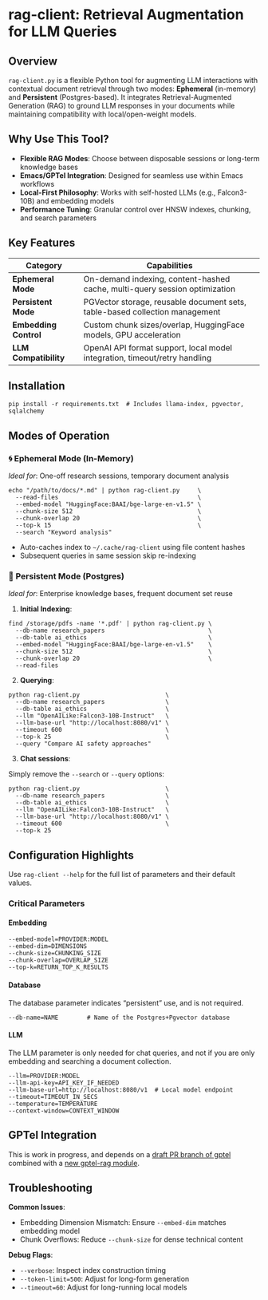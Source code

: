 # rag-client: Retrieval Augmentation for LLM Queries

## Overview

`rag-client.py` is a flexible Python tool for augmenting LLM interactions with contextual document retrieval through two modes: **Ephemeral** (in-memory) and **Persistent** (Postgres-based). It integrates Retrieval-Augmented Generation (RAG) to ground LLM responses in your documents while maintaining compatibility with local/open-weight models.

## Why Use This Tool?

- **Flexible RAG Modes**: Choose between disposable sessions or long-term knowledge bases
- **Emacs/GPTel Integration**: Designed for seamless use within Emacs workflows
- **Local-First Philosophy**: Works with self-hosted LLMs (e.g., Falcon3-10B) and embedding models
- **Performance Tuning**: Granular control over HNSW indexes, chunking, and search parameters

## Key Features

| Category              | Capabilities                                                                 |
|-----------------------|-----------------------------------------------------------------------------|
| **Ephemeral Mode**    | On-demand indexing, content-hashed cache, multi-query session optimization |
| **Persistent Mode**   | PGVector storage, reusable document sets, table-based collection management|
| **Embedding Control** | Custom chunk sizes/overlap, HuggingFace models, GPU acceleration           |
| **LLM Compatibility** | OpenAI API format support, local model integration, timeout/retry handling |

## Installation

```
pip install -r requirements.txt  # Includes llama-index, pgvector, sqlalchemy
```

## Modes of Operation

### 🌀 Ephemeral Mode (In-Memory)

*Ideal for*: One-off research sessions, temporary document analysis

```
echo "/path/to/docs/*.md" | python rag-client.py     \
  --read-files                                       \
  --embed-model "HuggingFace:BAAI/bge-large-en-v1.5" \
  --chunk-size 512                                   \
  --chunk-overlap 20                                 \
  --top-k 15                                         \
  --search "Keyword analysis"
```

- Auto-caches index to `~/.cache/rag-client` using file content hashes
- Subsequent queries in same session skip re-indexing

### 💾 Persistent Mode (Postgres)

*Ideal for*: Enterprise knowledge bases, frequent document set reuse

1. **Initial Indexing**:

```
find /storage/pdfs -name '*.pdf' | python rag-client.py \
  --db-name research_papers                             \
  --db-table ai_ethics                                  \
  --embed-model "HuggingFace:BAAI/bge-large-en-v1.5"    \
  --chunk-size 512                                      \
  --chunk-overlap 20                                    \
  --read-files
```

2. **Querying**:

```
python rag-client.py                        \
  --db-name research_papers                 \
  --db-table ai_ethics                      \
  --llm "OpenAILike:Falcon3-10B-Instruct"   \
  --llm-base-url "http://localhost:8080/v1" \
  --timeout 600                             \
  --top-k 25                                \
  --query "Compare AI safety approaches"
```

3. **Chat sessions**:

Simply remove the `--search` or `--query` options:

```
python rag-client.py                        \
  --db-name research_papers                 \
  --db-table ai_ethics                      \
  --llm "OpenAILike:Falcon3-10B-Instruct"   \
  --llm-base-url "http://localhost:8080/v1" \
  --timeout 600                             \
  --top-k 25
```

## Configuration Highlights

Use `rag-client --help` for the full list of parameters and their default
values.

### Critical Parameters

#### Embedding

```
--embed-model=PROVIDER:MODEL
--embed-dim=DIMENSIONS
--chunk-size=CHUNKING_SIZE
--chunk-overlap=OVERLAP_SIZE
--top-k=RETURN_TOP_K_RESULTS
```

#### Database

The database parameter indicates “persistent” use, and is not required.

```
--db-name=NAME        # Name of the Postgres+Pgvector database
```

#### LLM

The LLM parameter is only needed for chat queries, and not if you are only
embedding and searching a document collection.

```
--llm=PROVIDER:MODEL
--llm-api-key=API_KEY_IF_NEEDED
--llm-base-url=http://localhost:8080/v1  # Local model endpoint
--timeout=TIMEOUT_IN_SECS
--temperature=TEMPERATURE
--context-window=CONTEXT_WINDOW
```

## GPTel Integration

This is work in progress, and depends on a [draft PR branch of
gptel](https://github.com/jwiegley/gptel/tree/johnw/augment) combined with a
[new gptel-rag module](https://github.com/jwiegley/dot-emacs/blob/master/lisp/gptel-rag.el).

## Troubleshooting

**Common Issues**:

- Embedding Dimension Mismatch: Ensure `--embed-dim` matches embedding model
- Chunk Overflows: Reduce `--chunk-size` for dense technical content

**Debug Flags**:

- `--verbose`: Inspect index construction timing
- `--token-limit=500`: Adjust for long-form generation
- `--timeout=60`: Adjust for long-running local models

